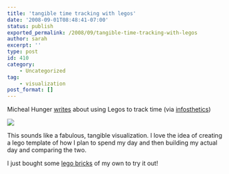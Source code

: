 ```yaml
---
title: 'tangible time tracking with legos'
date: '2008-09-01T08:48:41-07:00'
status: publish
exported_permalink: /2008/09/tangible-time-tracking-with-legos
author: sarah
excerpt: ''
type: post
id: 410
category:
    - Uncategorized
tag:
    - visualization
post_format: []
---
```

Micheal Hunger [writes](http://jexp.de/blog/archives/16-On-LEGO-Powered-Time-Tracking;-My-Daily-Column.html) about using Legos to track time (via [infosthetics](http://infosthetics.com/archives/2008/08/lego_based_time_tracking.html))

![](http://jexp.de/img/lego_timetrack_workweek.jpg)

This sounds like a fabulous, tangible visualization. I love the idea of creating a lego template of how I plan to spend my day and then building my actual day and comparing the two.

I just bought some [lego bricks](http://shop.lego.com/Product/?p=5578&sku=25b2153b-f45e-4676-ae58-309d35a11b1e) of my own to try it out!